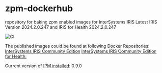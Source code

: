 # zpm-dockerhub
repository for baking zpm enabled images for InterSystems IRIS
Latest IRIS Version 2024.2.0.247 and IRIS for Health 2024.2.0.247

![CI](https://github.com/intersystems-community/zpm-dockerhub/workflows/CI/badge.svg)

The published images could be found at following Docker Repositories:
[InterSystems IRIS Community Edition](https://hub.docker.com/r/intersystemsdc/iris-community)
[InterSystems IRIS Community Edition for Health:](https://hub.docker.com/r/intersystemsdc/irishealth-community)

Current version of [IPM installed](https://openexchange.intersystems.com/package/InterSystems-Package-Manager-1): 0.9.0
